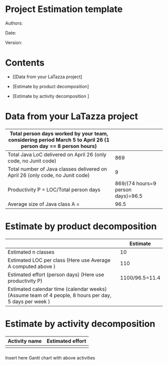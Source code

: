 # Project Estimation  template

Authors:

Date:

Version:

# Contents

- [[Data from your LaTazza project]

- [Estimate by product decomposition]
- [Estimate by activity decomposition ]



# Data from your LaTazza project

###

|         Total person days worked by your  team, considering period March 5 to April 26 (1 person day == 8 person hours)     |   |             
| ----------- | ------------------------------- | 
|Total Java LoC delivered on April 26 (only code, no Junit code) | 869 |
| Total number of Java classes delivered on April 26 (only code, no Junit code)| 9 |
| Productivity P = LOC/Total person days | 869/(74 hours=9 person days)=96.5 |
|Average size of Java class A = | 96.5 |

# Estimate by product decomposition



### 

|             | Estimate                        |             
| ----------- | ------------------------------- |  
| Estimated n classes   |       10                      |             
| Estimated LOC per class  (Here use Average A computed above )      |        110                    |                
| Estimated effort  (person days) (Here use productivity P)  | 1100/96.5=11.4                                     |      
| Estimated calendar time (calendar weeks) (Assume team of 4 people, 8 hours per day, 5 days per week ) |                    |               


# Estimate by activity decomposition



### 

|         Activity name    | Estimated effort    |             
| ----------- | ------------------------------- | 
| | |


###
Insert here Gantt chart with above activities

